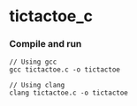 # tictactoe_c

### Compile and run
```
// Using gcc
gcc tictactoe.c -o tictactoe

// Using clang
clang tictactoe.c -o tictactoe